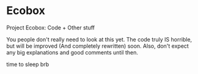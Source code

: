 # Ecobox
Project Ecobox: Code + Other stuff

You people don't really need to look at this yet. The code truly IS horrible, but will be improved (And completely rewritten) soon.
Also, don't expect any big explanations and good comments until then.

time to sleep brb
